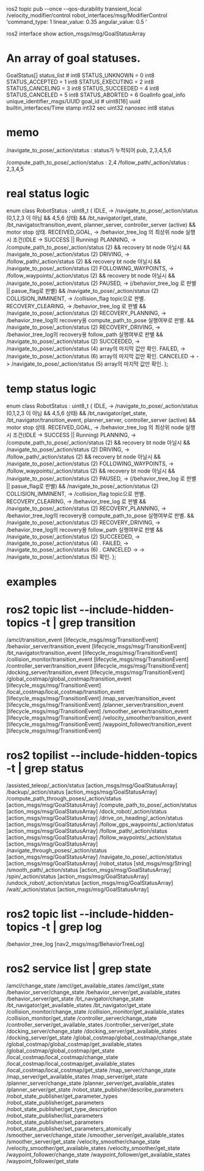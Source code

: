 ros2 topic pub --once --qos-durability transient_local /velocity_modifier/control robot_interfaces/msg/ModifierControl 'command_type: 1
linear_value: 0.35
angular_value: 0.5
' 



ros2 interface show action_msgs/msg/GoalStatusArray
# An array of goal statuses.
GoalStatus[] status_list
        #
        int8 STATUS_UNKNOWN   = 0
        int8 STATUS_ACCEPTED  = 1
        int8 STATUS_EXECUTING = 2
        int8 STATUS_CANCELING = 3
        int8 STATUS_SUCCEEDED = 4
        int8 STATUS_CANCELED  = 5
        int8 STATUS_ABORTED   = 6
        GoalInfo goal_info
                unique_identifier_msgs/UUID goal_id
                        #
                        uint8[16] uuid
                builtin_interfaces/Time stamp
                        int32 sec
                        uint32 nanosec
        int8 status




# memo
/navigate_to_pose/_action/status : status가 누적되어 pub, 2,3,4,5,6


/compute_path_to_pose/_action/status : 2,4
/follow_path/_action/status : 2,3,4,5

# real status logic
enum class RobotStatus : uint8_t {
    IDLE, -> /navigate_to_pose/_action/status (0,1,2,3 이 아님 && 4,5,6 상태) && /bt_navigator/get_state, /bt_navigator/transition_event,  planner_server, controller_server (active) && motor stop 상태.
    RECEIVED_GOAL, -> /behavior_tree_log 의 최상위 node 실행시 조건(IDLE -> SUCCESS || Running)
    PLANNING, -> /compute_path_to_pose/_action/status (2) && recovery bt node 아닐시 && /navigate_to_pose/_action/status (2)
    DRIVING, -> /follow_path/_action/status (2) && recovery bt node 아닐시 && /navigate_to_pose/_action/status (2)
    FOLLOWING_WAYPOINTS, -> /follow_waypoints/_action/status (2) && recovery bt node 아닐시 && /navigate_to_pose/_action/status (2)
    PAUSED, -> (/behavior_tree_log 로 판별 || pasue_flag로 판별) && /navigate_to_pose/_action/status (2)
    COLLISION_IMMINENT, -> /collision_flag topic으로 판별.
    RECOVERY_CLEARING, -> /behavior_tree_log 로 판별 && /navigate_to_pose/_action/status (2)
    RECOVERY_PLANNING, -> /behavior_tree_log의 recovery용 compute_path_to_pose 실행여부로 판별. && /navigate_to_pose/_action/status (2)
    RECOVERY_DRIVING, -> /behavior_tree_log의 recovery용 follow_path 실행여부로 판별 && /navigate_to_pose/_action/status (2)
    SUCCEEDED, -> /navigate_to_pose/_action/status (4) array의 마지막 값만 확인.
    FAILED, -> /navigate_to_pose/_action/status (6) array의 마지막 값만 확인.
    CANCELED -> -> /navigate_to_pose/_action/status (5) array의 마지막 값만 확인.
};

# temp status logic
enum class RobotStatus : uint8_t {
    IDLE, -> /navigate_to_pose/_action/status (0,1,2,3 이 아님 && 4,5,6 상태) && /bt_navigator/get_state, /bt_navigator/transition_event,  planner_server, controller_server (active) && motor stop 상태.
    RECEIVED_GOAL, -> /behavior_tree_log 의 최상위 node 실행시 조건(IDLE -> SUCCESS || Running)
    PLANNING, -> /compute_path_to_pose/_action/status (2) && recovery bt node 아닐시 && /navigate_to_pose/_action/status (2)
    DRIVING, -> /follow_path/_action/status (2) && recovery bt node 아닐시 && /navigate_to_pose/_action/status (2)
    FOLLOWING_WAYPOINTS, -> /follow_waypoints/_action/status (2) && recovery bt node 아닐시 && /navigate_to_pose/_action/status (2)
    PAUSED, -> (/behavior_tree_log 로 판별 || pasue_flag로 판별) && /navigate_to_pose/_action/status (2)
    COLLISION_IMMINENT, -> /collision_flag topic으로 판별.
    RECOVERY_CLEARING, -> /behavior_tree_log 로 판별 && /navigate_to_pose/_action/status (2)
    RECOVERY_PLANNING, -> /behavior_tree_log의 recovery용 compute_path_to_pose 실행여부로 판별. && /navigate_to_pose/_action/status (2)
    RECOVERY_DRIVING, -> /behavior_tree_log의 recovery용 follow_path 실행여부로 판별 && /navigate_to_pose/_action/status (2)
    SUCCEEDED, -> /navigate_to_pose/_action/status (4) .
    FAILED, -> /navigate_to_pose/_action/status (6) .
    CANCELED -> -> /navigate_to_pose/_action/status (5)  확인.
};





# examples
# ros2 topic list --include-hidden-topics -t | grep transition
/amcl/transition_event [lifecycle_msgs/msg/TransitionEvent]
/behavior_server/transition_event [lifecycle_msgs/msg/TransitionEvent]
/bt_navigator/transition_event [lifecycle_msgs/msg/TransitionEvent]
/collision_monitor/transition_event [lifecycle_msgs/msg/TransitionEvent]
/controller_server/transition_event [lifecycle_msgs/msg/TransitionEvent]
/docking_server/transition_event [lifecycle_msgs/msg/TransitionEvent]
/global_costmap/global_costmap/transition_event [lifecycle_msgs/msg/TransitionEvent]
/local_costmap/local_costmap/transition_event [lifecycle_msgs/msg/TransitionEvent]
/map_server/transition_event [lifecycle_msgs/msg/TransitionEvent]
/planner_server/transition_event [lifecycle_msgs/msg/TransitionEvent]
/smoother_server/transition_event [lifecycle_msgs/msg/TransitionEvent]
/velocity_smoother/transition_event [lifecycle_msgs/msg/TransitionEvent]
/waypoint_follower/transition_event [lifecycle_msgs/msg/TransitionEvent]

  
# ros2 topilist --include-hidden-topics -t | grep status
/assisted_teleop/_action/status [action_msgs/msg/GoalStatusArray]
/backup/_action/status [action_msgs/msg/GoalStatusArray]
/compute_path_through_poses/_action/status [action_msgs/msg/GoalStatusArray]
/compute_path_to_pose/_action/status [action_msgs/msg/GoalStatusArray]
/dock_robot/_action/status [action_msgs/msg/GoalStatusArray]
/drive_on_heading/_action/status [action_msgs/msg/GoalStatusArray]
/follow_gps_waypoints/_action/status [action_msgs/msg/GoalStatusArray]
/follow_path/_action/status [action_msgs/msg/GoalStatusArray]
/follow_waypoints/_action/status [action_msgs/msg/GoalStatusArray]
/navigate_through_poses/_action/status [action_msgs/msg/GoalStatusArray]
/navigate_to_pose/_action/status [action_msgs/msg/GoalStatusArray]
/robot_status [std_msgs/msg/String]
/smooth_path/_action/status [action_msgs/msg/GoalStatusArray]
/spin/_action/status [action_msgs/msg/GoalStatusArray]
/undock_robot/_action/status [action_msgs/msg/GoalStatusArray]
/wait/_action/status [action_msgs/msg/GoalStatusArray]



# ros2 topic list --include-hidden-topics -t | grep log
/behavior_tree_log [nav2_msgs/msg/BehaviorTreeLog]



# ros2 service list | grep state
/amcl/change_state
/amcl/get_available_states
/amcl/get_state
/behavior_server/change_state
/behavior_server/get_available_states
/behavior_server/get_state
/bt_navigator/change_state
/bt_navigator/get_available_states
/bt_navigator/get_state
/collision_monitor/change_state
/collision_monitor/get_available_states
/collision_monitor/get_state
/controller_server/change_state
/controller_server/get_available_states
/controller_server/get_state
/docking_server/change_state
/docking_server/get_available_states
/docking_server/get_state
/global_costmap/global_costmap/change_state
/global_costmap/global_costmap/get_available_states
/global_costmap/global_costmap/get_state
/local_costmap/local_costmap/change_state
/local_costmap/local_costmap/get_available_states
/local_costmap/local_costmap/get_state
/map_server/change_state
/map_server/get_available_states
/map_server/get_state
/planner_server/change_state
/planner_server/get_available_states
/planner_server/get_state
/robot_state_publisher/describe_parameters
/robot_state_publisher/get_parameter_types
/robot_state_publisher/get_parameters
/robot_state_publisher/get_type_description
/robot_state_publisher/list_parameters
/robot_state_publisher/set_parameters
/robot_state_publisher/set_parameters_atomically
/smoother_server/change_state
/smoother_server/get_available_states
/smoother_server/get_state
/velocity_smoother/change_state
/velocity_smoother/get_available_states
/velocity_smoother/get_state
/waypoint_follower/change_state
/waypoint_follower/get_available_states
/waypoint_follower/get_state